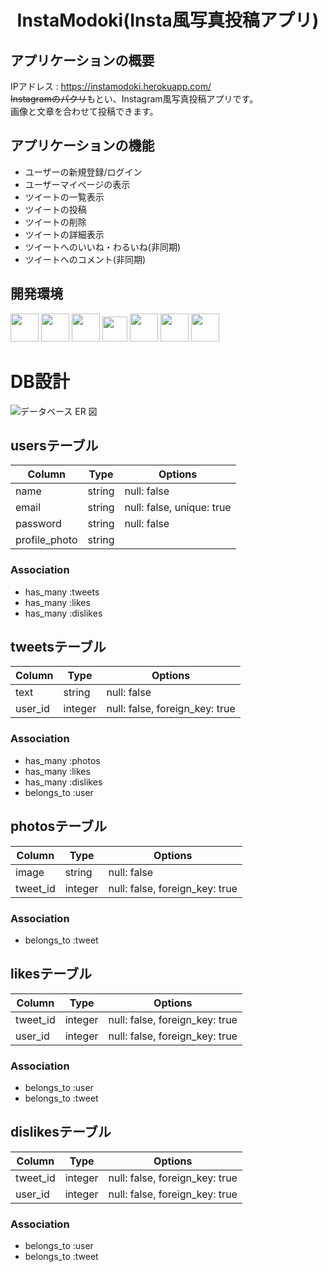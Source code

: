 <h1 align="center">InstaModoki(Insta風写真投稿アプリ)</h1>

## アプリケーションの概要
IPアドレス : https://instamodoki.herokuapp.com/  
~~Instagramのパクリ~~もとい、Instagram風写真投稿アプリです。  
画像と文章を合わせて投稿できます。  

## アプリケーションの機能
<ul>
  <li>ユーザーの新規登録/ログイン</li>
  <li>ユーザーマイページの表示</li>
  <li>ツイートの一覧表示</li>
  <li>ツイートの投稿</li>
  <li>ツイートの削除</li>
  <li>ツイートの詳細表示</li>
  <li>ツイートへのいいね・わるいね(非同期)</li>
  <li>ツイートへのコメント(非同期)</li>
</ul>

## 開発環境

<p>
  <a href="https://www.ruby-lang.org/ja/"><img src="https://user-images.githubusercontent.com/39142850/71774533-1ddf1780-2fb4-11ea-8560-753bed352838.png" width="45px;" /></a>
  <a href="https://railsguides.jp/getting_started.html"><img src="https://kuromame-blog.com/wp-content/uploads/rails-768x432.png" height="45px;" /></a>
  <a href="http://haml.info/"><img src="https://user-images.githubusercontent.com/39142850/71774618-b32edb80-2fb5-11ea-9050-d5929a49e9a5.png" height="45px;" /></a>
  <a href="https://sass-lang.com/"><img src="https://upload.wikimedia.org/wikipedia/commons/thumb/9/96/Sass_Logo_Color.svg/144px-Sass_Logo_Color.svg.png" height="40px;" /></a>
  <a href="https://jquery.com/"><img src="https://syncer.jp/storage/web/brand-logos/static/dst/jquery-logo-001.png" height="45px;" /></a>
  <a href="https://github.co.jp/"><img src="https://github.githubassets.com/images/modules/logos_page/GitHub-Mark.png" height="45px;" /></a>
  <a href="https://jp.heroku.com/"><img src="https://webbibouroku.com/wp-content/uploads/eye_heroku.png" height="45px;" /></a>
</p>


# DB設計
![データベース ER 図](https://user-images.githubusercontent.com/66294265/88665910-4e39ff00-d11a-11ea-96f3-9e842b7dc310.png)


## usersテーブル

|Column|Type|Options|
|------|----|-------|
|name|string|null: false|
|email|string|null: false, unique: true|
|password|string|null: false|
|profile_photo|string||

### Association
- has_many :tweets
- has_many :likes
- has_many :dislikes


## tweetsテーブル

|Column|Type|Options|
|------|----|-------|
|text|string|null: false|
|user_id|integer|null: false, foreign_key: true|


### Association
- has_many :photos
- has_many :likes
- has_many :dislikes
- belongs_to :user


## photosテーブル

|Column|Type|Options|
|------|----|-------|
|image|string|null: false|
|tweet_id|integer|null: false, foreign_key: true|

### Association
- belongs_to :tweet



## likesテーブル

|Column|Type|Options|
|------|----|-------|
|tweet_id|integer|null: false, foreign_key: true|
|user_id|integer|null: false, foreign_key: true|

### Association
- belongs_to :user
- belongs_to :tweet



## dislikesテーブル

|Column|Type|Options|
|------|----|-------|
|tweet_id|integer|null: false, foreign_key: true|
|user_id|integer|null: false, foreign_key: true|

### Association
- belongs_to :user
- belongs_to :tweet
